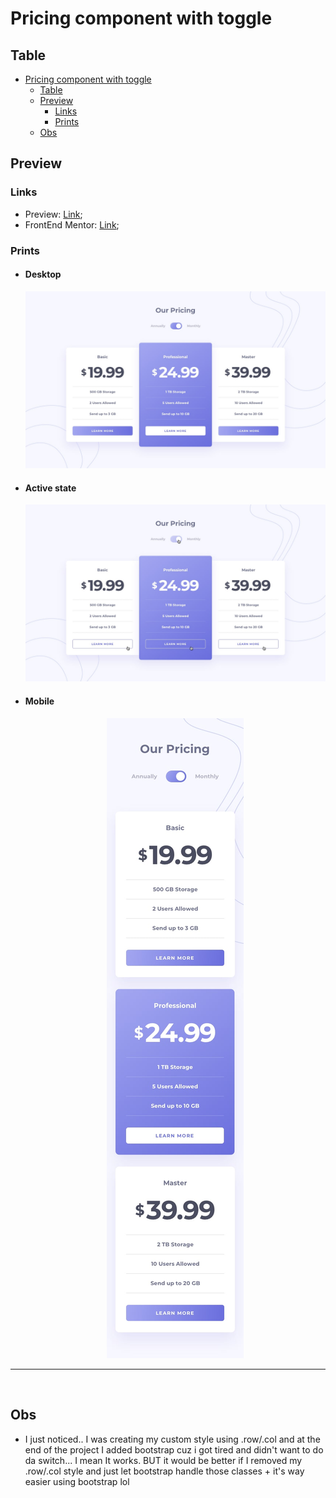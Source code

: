 # Pricing component with toggle

## Table

- [Pricing component with toggle](#pricing-component-with-toggle)
  - [Table](#table)
  - [Preview](#preview)
    - [Links](#links)
    - [Prints](#prints)
  - [Obs](#obs)

## Preview

### Links

-   Preview: [Link](https://nyyu.github.io/Pricing-component/);
-   FrontEnd Mentor: [Link](https://www.frontendmentor.io/challenges/pricing-component-with-toggle-8vPwRMIC);

### Prints

-   <h4>Desktop</h4>
    <p align="center"><img src="design/desktop-design-monthly.jpg"></p>

-   <h4>Active state</h4>
    <p align="center"><img src="design/active-states.jpg"></p>

-   <h4>Mobile</h4>
    <p align="center"><img src="design/mobile-design-monthly.jpg"></p>

---
<br/>

## Obs

- I just noticed.. I was creating my custom style using .row/.col and at the end of the project I added bootstrap cuz i got tired and didn't want to do da switch... I mean It works. BUT it would be better if I removed my .row/.col style and just let bootstrap handle those classes + it's way easier using bootstrap lol

